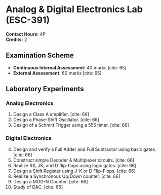 # Analog & Digital Electronics Lab (ESC-391)

**Contact Hours:** 4P  
**Credits:** 2

## Examination Scheme
* **Continuous Internal Assessment:** 40 marks [cite: 65]
* **External Assessment:** 60 marks [cite: 65]

## Laboratory Experiments
### Analog Electronics
1. Design a Class A amplifier. [cite: 66]
2. Design a Phase-Shift Oscillator. [cite: 66]
3. Design of a Schmitt Trigger using a 555 timer. [cite: 66]

### Digital Electronics
4. Design and verify a Full Adder and Full Subtractor using basic gates. [cite: 66]
5. Construct simple Decoder & Multiplexer circuits. [cite: 66]
6. Realize RS, JK, and D flip-flops using logic gates. [cite: 66]
7. Design a Shift Register using J-K or D Flip-Flops. [cite: 66]
8. Realize a Synchronous Up/Down counter. [cite: 66]
9. Design a MOD-N Counter. [cite: 66]
10. Study of DAC. [cite: 66] 